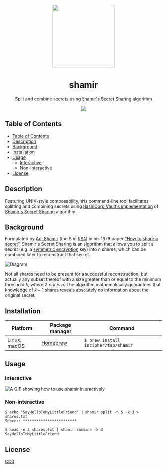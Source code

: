 <div align="center">
  <img src="https://user-images.githubusercontent.com/11808903/112536517-e07bcb00-8dad-11eb-9931-10ad4fe5c1d9.png" width="200"/>

  <h1>shamir</h1>

  <p>Split and combine secrets using <a href="https://en.wikipedia.org/wiki/Shamir%27s_Secret_Sharing">Shamir's Secret Sharing</a> algorithm</p>

  <a href="https://github.com/slashbinslashnoname/shamir/releases/latest">
    <img src="https://img.shields.io/github/release/incipher/shamir.svg?style=for-the-badge" />
  </a>
</div>

## Table of Contents

- [Table of Contents](#table-of-contents)
- [Description](#description)
- [Background](#background)
- [Installation](#installation)
- [Usage](#usage)
  - [Interactive](#interactive)
  - [Non-interactive](#non-interactive)
- [License](#license)

## Description

Featuring UNIX-style composability, this command-line tool facilitates splitting and combining secrets using [HashiCorp Vault's implementation](https://github.com/hashicorp/vault/blob/main/shamir/shamir.go) of [Shamir's Secret Sharing](https://en.wikipedia.org/wiki/Shamir%27s_Secret_Sharing) algorithm.

## Background

Formulated by [Adi Shamir](https://en.wikipedia.org/wiki/Adi_Shamir) (the S in [RSA](<https://en.wikipedia.org/wiki/RSA_(cryptosystem)>)) in his 1979 paper [“How to share a secret”](http://web.mit.edu/6.857/OldStuff/Fall03/ref/Shamir-HowToShareASecret.pdf), Shamir's Secret Sharing is an algorithm that allows you to split a secret (e.g. a [symmetric encryption](https://en.wikipedia.org/wiki/Symmetric-key_algorithm) key) into $n$ shares, which can be combined later to reconstruct that secret.

![Diagram](./doc/assets/diagram.png)

Not all shares need to be present for a successful reconstruction, but actually any subset thereof with a size greater than or equal to the minimum threshold $k$, where $2 \le k \le n$. The algorithm mathematically guarantees that knowledge of $k - 1$ shares reveals absolutely no information about the original secret.

## Installation

| Platform     | Package manager             | Command                              |
| ------------ | --------------------------- | ------------------------------------ |
| Linux, macOS | [Homebrew](https://brew.sh) | `$ brew install incipher/tap/shamir` |

## Usage

### Interactive

![A GIF showing how to use shamir interactively](./doc/assets/interactive-usage.gif)

### Non-interactive

```
$ echo "SayHelloToMyLittleFriend" | shamir split -n 5 -k 3 > shares.txt
Secret: ************************
```

```
$ head -n 3 shares.txt | shamir combine -k 3
SayHelloToMyLittleFriend
```

## License

<a href="https://creativecommons.org/publicdomain/zero/1.0/">CC0</a>
